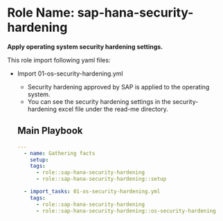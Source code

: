 Role Name: sap-hana-security-hardening
=========

**Apply operating system security hardening settings.**

This role import following yaml files:

- Import 01-os-security-hardening.yml
  - Security hardening approved by SAP is applied to the operating system.
  - You can see the security hardening settings in the security-hardening excel file under the read-me directory.

  Main Playbook
  ----------------

  ```yaml
  ---
    - name: Gathering facts
      setup:
      tags:
        - role::sap-hana-security-hardening
        - role::sap-hana-security-hardening::setup

    - import_tasks: 01-os-security-hardening.yml
      tags:
        - role::sap-hana-security-hardening
        - role::sap-hana-security-hardening::os-security-hardening

  ```
